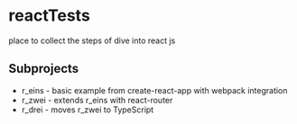 # reactTests
place to collect the steps of dive into react js

## Subprojects
* r_eins - basic example from create-react-app with webpack integration
* r_zwei - extends r_eins with react-router
* r_drei - moves r_zwei to TypeScript
